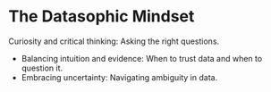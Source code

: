 # The Datasophic Mindset

Curiosity and critical thinking: Asking the right questions.

- Balancing intuition and evidence: When to trust data and when to question it.
- Embracing uncertainty: Navigating ambiguity in data.
